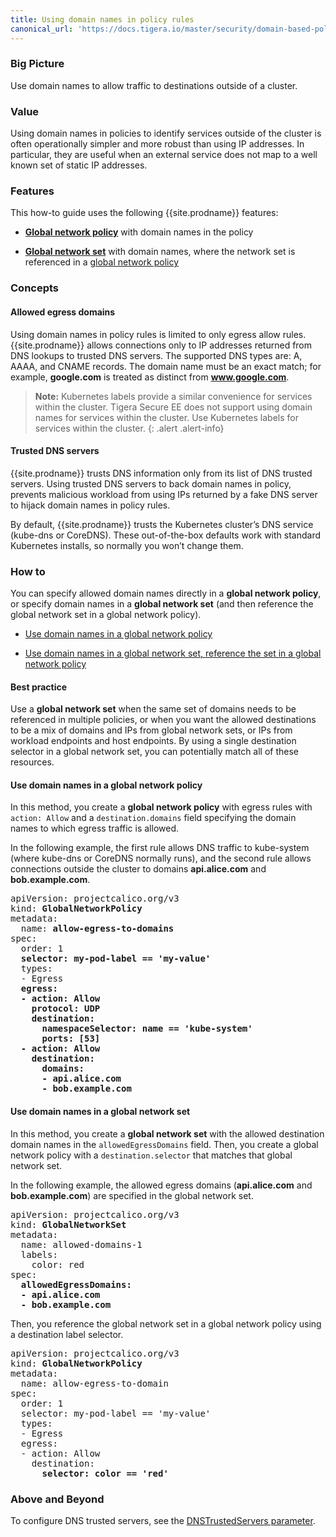 ```yaml
---
title: Using domain names in policy rules
canonical_url: 'https://docs.tigera.io/master/security/domain-based-policy'
---
```


### Big Picture

Use domain names to allow traffic to destinations outside of a cluster.

### Value

Using domain names in policies to identify services outside of the
cluster is often operationally simpler and more robust than using IP
addresses. In particular, they are useful when an external service
does not map to a well known set of static IP addresses.

### Features

This how-to guide uses the following {{site.prodname}} features:

- [**Global network
  policy**]({{site.baseurl}}/{{page.version}}/reference/calicoctl/resources/globalnetworkpolicy)
  with domain names in the policy

- [**Global network
  set**]({{site.baseurl}}/{{page.version}}/reference/calicoctl/resources/globalnetworkset)
  with domain names, where the network set is referenced in a [global
  network
  policy]({{site.baseurl}}/{{page.version}}/reference/calicoctl/resources/globalnetworkpolicy)

### Concepts

#### Allowed egress domains

Using domain names in policy rules is limited to only egress allow
rules. {{site.prodname}} allows connections only to IP addresses
returned from DNS lookups to trusted DNS servers. The supported DNS
types are: A, AAAA, and CNAME records. The domain name must be an
exact match; for example, **google.com** is treated as distinct from
**www.google.com**.

> **Note:** Kubernetes labels provide a similar convenience for
> services within the cluster. Tigera Secure EE does not support using
> domain names for services within the cluster. Use Kubernetes labels
> for services within the cluster.
{: .alert .alert-info}

#### Trusted DNS servers

{{site.prodname}} trusts DNS information only from its list of DNS
trusted servers. Using trusted DNS servers to back domain names in
policy, prevents malicious workload from using IPs returned by a fake
DNS server to hijack domain names in policy rules.

By default, {{site.prodname}} trusts the Kubernetes cluster’s DNS
service (kube-dns or CoreDNS). These out-of-the-box defaults work with
standard Kubernetes installs, so normally you won’t change them.

### How to

You can specify allowed domain names directly in a **global network
policy**, or specify domain names in a **global network set** (and then
reference the global network set in a global network policy).

- [Use domain names in a global network
  policy](#use-domain-names-in-a-global-network-policy)

- [Use domain names in a global network set, reference the set in a
  global network policy](#use-domain-names-in-a-global-network-set)

#### Best practice

Use a **global network set** when the same set of domains needs to be
referenced in multiple policies, or when you want the allowed
destinations to be a mix of domains and IPs from global network sets,
or IPs from workload endpoints and host endpoints. By using a single
destination selector in a global network set, you can potentially
match all of these resources.

#### Use domain names in a global network policy

In this method, you create a **global network policy** with egress rules
with `action: Allow` and a `destination.domains` field specifying the
domain names to which egress traffic is allowed.

In the following example, the first rule allows DNS traffic to
kube-system (where kube-dns or CoreDNS normally runs), and the second
rule allows connections outside the cluster to domains **api.alice.com**
and **bob.example.com**.

<pre>
apiVersion: projectcalico.org/v3
kind: <b>GlobalNetworkPolicy</b>
metadata:
  name: <b>allow-egress-to-domains</b>
spec:
  order: 1
  <b>selector: my-pod-label == 'my-value'</b>
  types:
  - Egress
  <b>egress:
  - action: Allow
    protocol: UDP
    destination:
      namespaceSelector: name == 'kube-system'
      ports: [53]
  - action: Allow
    destination:
      domains:
      - api.alice.com
      - bob.example.com</b>
</pre>

#### Use domain names in a global network set

In this method, you create a **global network set** with the allowed
destination domain names in the `allowedEgressDomains` field. Then,
you create a global network policy with a `destination.selector` that
matches that global network set.

In the following example, the allowed egress domains
(**api.alice.com** and **bob.example.com**) are specified in the
global network set.

<pre>
apiVersion: projectcalico.org/v3
kind: <b>GlobalNetworkSet</b>
metadata:
  name: allowed-domains-1
  labels:
    color: red
spec:
  <b>allowedEgressDomains:
  - api.alice.com
  - bob.example.com</b>
</pre>

Then, you reference the global network set in a global network policy using a destination label selector.

<pre>
apiVersion: projectcalico.org/v3
kind: <b>GlobalNetworkPolicy</b>
metadata:
  name: allow-egress-to-domain
spec:
  order: 1
  selector: my-pod-label == 'my-value'
  types:
  - Egress
  egress:
  - action: Allow
    destination:
      <b>selector: color == 'red'</b>
</pre>

### Above and Beyond

To configure DNS trusted servers, see the [DNSTrustedServers
parameter]({{site.baseurl}}/{{page.version}}/reference/felix/configuration).
